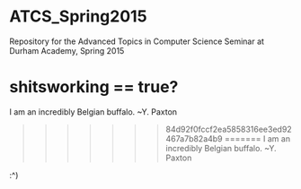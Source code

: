 ATCS_Spring2015
===============
Repository for the Advanced Topics in Computer Science Seminar at Durham Academy, Spring 2015


shitsworking == true?
=======
I am an incredibly Belgian buffalo. ~Y. Paxton
>>>>>>> 84d92f0fccf2ea5858316ee3ed92467a7b82a4b9
=======
I am an incredibly Belgian buffalo. ~Y. Paxton


:^)